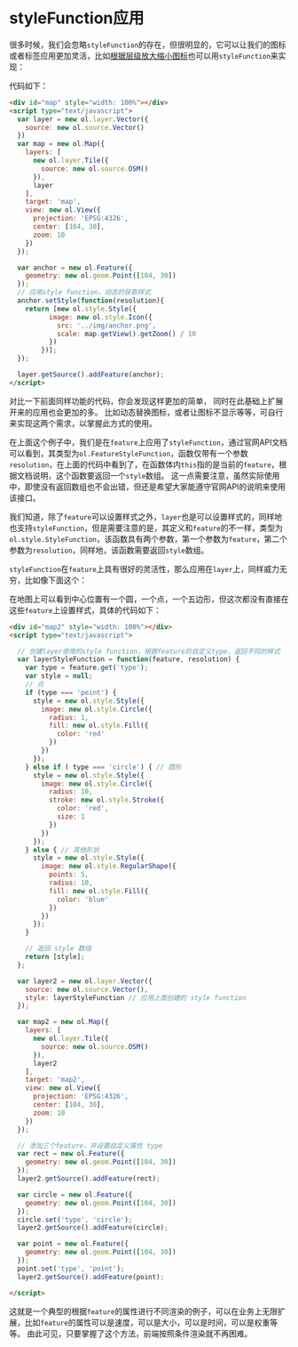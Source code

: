 # styleFunction应用
很多时候，我们会忽略`styleFunction`的存在，但很明显的，它可以让我们的图标或者标签应用更加灵活，比如[根据层级放大缩小图标](07-03-02.md)也可以用`styleFunction`来实现：

<head>                  
	<link href="../src/ol3.13.1/ol.css" rel="stylesheet" type="text/css" />
	<script type="text/javascript" src="../src/ol3.13.1/ol-debug.js" charset="utf-8"></script>
</head>
<div id="map" style="width: 100%"></div>
<script type="text/javascript">
  var layer = new ol.layer.Vector({
    source: new ol.source.Vector()
  })
  var map = new ol.Map({
    layers: [
      new ol.layer.Tile({
        source: new ol.source.OSM()
      }), 
      layer
    ],
    target: 'map',
    view: new ol.View({
      projection: 'EPSG:4326',
      center: [104, 30],
      zoom: 10
    })
  });

  var anchor = new ol.Feature({
    geometry: new ol.geom.Point([104, 30])
  });
  anchor.setStyle(function(resolution){
  	return [new ol.style.Style({
		  image: new ol.style.Icon({
		    src: '../img/anchor.png',
		    scale: map.getView().getZoom() / 10
		  })
		})];
  });

  layer.getSource().addFeature(anchor);
</script>

代码如下：
```html
<div id="map" style="width: 100%"></div>
<script type="text/javascript">
  var layer = new ol.layer.Vector({
    source: new ol.source.Vector()
  })
  var map = new ol.Map({
    layers: [
      new ol.layer.Tile({
        source: new ol.source.OSM()
      }), 
      layer
    ],
    target: 'map',
    view: new ol.View({
      projection: 'EPSG:4326',
      center: [104, 30],
      zoom: 10
    })
  });

  var anchor = new ol.Feature({
    geometry: new ol.geom.Point([104, 30])
  });
  // 应用style function，动态的获取样式
  anchor.setStyle(function(resolution){
  	return [new ol.style.Style({
		  image: new ol.style.Icon({
		    src: '../img/anchor.png',
		    scale: map.getView().getZoom() / 10
		  })
		})];
  });

  layer.getSource().addFeature(anchor);
</script>
```
对比一下前面同样功能的代码，你会发现这样更加的简单， 同时在此基础上扩展开来的应用也会更加的多。 比如动态替换图标，或者让图标不显示等等，可自行来实现这两个需求，以掌握此方式的使用。 

在上面这个例子中，我们是在`feature`上应用了`styleFunction`，通过官网API文档可以看到，其类型为`ol.FeatureStyleFunction`，函数仅带有一个参数`resolution`，在上面的代码中看到了，在函数体内`this`指的是当前的`feature`，根据文档说明，这个函数要返回一个`style`数组。 这一点需要注意，虽然实际使用中，即使没有返回数组也不会出错，但还是希望大家能遵守官网API的说明来使用该接口。

我们知道，除了`feature`可以设置样式之外，`layer`也是可以设置样式的，同样地也支持`styleFunction`，但是需要注意的是，其定义和`feature`的不一样，类型为`ol.style.StyleFunction`，该函数具有两个参数，第一个参数为`feature`，第二个参数为`resolution`，同样地，该函数需要返回`style`数组。 

`styleFunction`在`feature`上具有很好的灵活性，那么应用在`layer`上，同样威力无穷，比如像下面这个：

<div id="map2" style="width: 100%"></div>
<script type="text/javascript">
  var layerStyleFunction = function(feature, resolution) {
    var type = feature.get('type');
    var style = null;
    if (type === 'point') {
      style = new ol.style.Style({
        image: new ol.style.Circle({
          radius: 1,
          fill: new ol.style.Fill({
            color: 'red'
          })
        })
      });
    } else if ( type === 'circle') {
      style = new ol.style.Style({
        image: new ol.style.Circle({
          radius: 10,
          stroke: new ol.style.Stroke({
            color: 'red',
            size: 1
          })
        })
      });
    } else {
      style = new ol.style.Style({
        image: new ol.style.RegularShape({
          points: 5,
          radius: 10,
          fill: new ol.style.Fill({
            color: 'blue'
          })
        })
      });
    }

    return [style];
  };

  var layer2 = new ol.layer.Vector({
    source: new ol.source.Vector(),
    style: layerStyleFunction
  });

  var map2 = new ol.Map({
    layers: [
      new ol.layer.Tile({
        source: new ol.source.OSM()
      }), 
      layer2
    ],
    target: 'map2',
    view: new ol.View({
      projection: 'EPSG:4326',
      center: [104, 30],
      zoom: 10
    })
  });

  var rect = new ol.Feature({
    geometry: new ol.geom.Point([104, 30])
  });
  layer2.getSource().addFeature(rect);

  var circle = new ol.Feature({
    geometry: new ol.geom.Point([104, 30])
  });
  circle.set('type', 'circle');
  layer2.getSource().addFeature(circle);

  var point = new ol.Feature({
    geometry: new ol.geom.Point([104, 30])
  });
  point.set('type', 'point');
  layer2.getSource().addFeature(point);

</script>

在地图上可以看到中心位置有一个圆，一个点，一个五边形，但这次都没有直接在这些`feature`上设置样式，具体的代码如下：

```html
<div id="map2" style="width: 100%"></div>
<script type="text/javascript">

  // 创建layer使用的style function，根据feature的自定义type，返回不同的样式
  var layerStyleFunction = function(feature, resolution) {
    var type = feature.get('type');
    var style = null;
    // 点
    if (type === 'point') {
      style = new ol.style.Style({
        image: new ol.style.Circle({
          radius: 1,
          fill: new ol.style.Fill({
            color: 'red'
          })
        })
      });
    } else if ( type === 'circle') { // 圆形
      style = new ol.style.Style({
        image: new ol.style.Circle({
          radius: 10,
          stroke: new ol.style.Stroke({
            color: 'red',
            size: 1
          })
        })
      });
    } else { // 其他形状
      style = new ol.style.Style({
        image: new ol.style.RegularShape({
          points: 5,
          radius: 10,
          fill: new ol.style.Fill({
            color: 'blue'
          })
        })
      });
    }

    // 返回 style 数组
    return [style];
  };

  var layer2 = new ol.layer.Vector({
    source: new ol.source.Vector(),
    style: layerStyleFunction // 应用上面创建的 style function
  });

  var map2 = new ol.Map({
    layers: [
      new ol.layer.Tile({
        source: new ol.source.OSM()
      }), 
      layer2
    ],
    target: 'map2',
    view: new ol.View({
      projection: 'EPSG:4326',
      center: [104, 30],
      zoom: 10
    })
  });

  // 添加三个feature，并设置自定义属性 type
  var rect = new ol.Feature({
    geometry: new ol.geom.Point([104, 30])
  });
  layer2.getSource().addFeature(rect);

  var circle = new ol.Feature({
    geometry: new ol.geom.Point([104, 30])
  });
  circle.set('type', 'circle');
  layer2.getSource().addFeature(circle);

  var point = new ol.Feature({
    geometry: new ol.geom.Point([104, 30])
  });
  point.set('type', 'point');
  layer2.getSource().addFeature(point);

</script>
```
这就是一个典型的根据`feature`的属性进行不同渲染的例子，可以在业务上无限扩展，比如`feature`的属性可以是速度，可以是大小，可以是时间，可以是权重等等。 由此可见，只要掌握了这个方法，前端按照条件渲染就不再困难。


